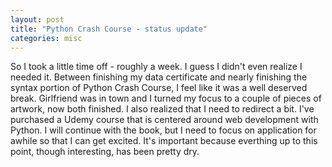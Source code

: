 ```yaml
---
layout: post
title: "Python Crash Course - status update"
categories: misc
---
```


So I took a little time off - roughly a week. I guess I didn't even realize I needed it. Between finishing my data certificate and nearly finishing the syntax portion of Python Crash Course, I feel like it was a well deserved break. Girlfriend was in town and I turned my focus to a couple of pieces of artwork, now both finished. I also realized that I need to redirect a bit. I've purchased a Udemy course that is centered around web development with Python. I will continue with the book, but I need to focus on application for awhile so that I can get excited. It's important because everthing up to this point, though interesting, has been pretty dry.